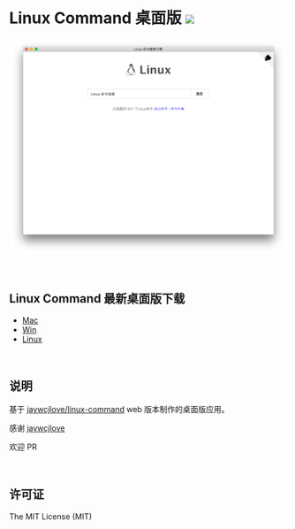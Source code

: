 
Linux Command 桌面版 ![](https://img.shields.io/github/license/mashape/apistatus.svg)
=========================================================================================

![软件截图](./mac-screenshot.png)

<br>

## Linux Command 最新桌面版下载

- [Mac](https://github.com/haloislet/linux-command/releases/download/v2.0.0/linux-command-1.1.0.dmg)
- [Win](https://github.com/haloislet/linux-command/releases/download/v2.0.0/linux-command.Setup.1.1.0.exe)
- [Linux](https://github.com/haloislet/linux-command/releases/download/v2.0.0/linux-command-1.1.0-x86_64.AppImage)

<br>

## 说明
基于 [jaywcjlove/linux-command](https://github.com/jaywcjlove/linux-command) web 版本制作的桌面版应用。

感谢 [jaywcjlove](https://github.com/jaywcjlove)

欢迎 PR

<br>

## 许可证

The MIT License (MIT)

